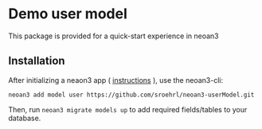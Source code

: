 # Demo user model

This package is provided for a quick-start experience in neoan3

## Installation

After initializing a neaon3 app ( [instructions](https://github.com/sroehrl/neoan3) ), use the neoan3-cli:

`neoan3 add model user https://github.com/sroehrl/neoan3-userModel.git`

Then, run `neoan3 migrate models up` to add required fields/tables to your database.